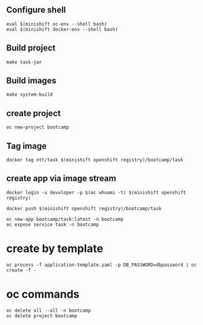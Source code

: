 ## Configure shell
```
eval $(minishift oc-env --shell bash)
eval $(minishift docker-env --shell bash)
```

## Build project
```
make task-jar
```

## Build images
```
make system-build
```

## create project
```
oc new-project bootcamp
```

## Tag image
```
docker tag ntt/task $(minishift openshift registry)/bootcamp/task
```

## create app via image stream
```
docker login -u developer -p $(oc whoami -t) $(minishift openshift registry)

docker push $(minishift openshift registry)/bootcamp/task

oc new-app bootcamp/task:latest -n bootcamp
oc expose service task -n bootcamp
```

# create by template 
```
oc process -f application-template.yaml -p DB_PASSWORD=dbpassword | oc create -f -
```

# oc commands
```
oc delete all --all -n bootcamp
oc delete project bootcamp
```